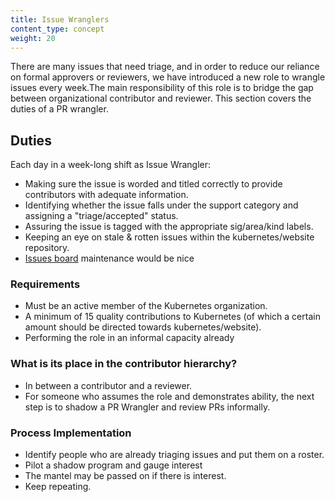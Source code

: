 ```yaml
---
title: Issue Wranglers
content_type: concept
weight: 20
---
```


<!-- overview -->

There are many issues that need triage, and in order to reduce our reliance on formal approvers or reviewers, we have introduced a new role to wrangle issues every week.The main responsibility of this role is to bridge the gap between organizational contributor and reviewer.
This section covers the duties of a PR wrangler.

<!-- body -->

## Duties

Each day in a week-long shift as Issue Wrangler:

- Making sure the issue is worded and titled correctly to provide contributors with adequate information.
- Identifying whether the issue falls under the support category and assigning a "triage/accepted" status.
- Assuring the issue is tagged with the appropriate sig/area/kind labels.
- Keeping an eye on stale & rotten issues within the kubernetes/website repository.
- [Issues board](https://github.com/orgs/kubernetes/projects/72/views/1) maintenance would be nice

### Requirements

- Must be an active member of the Kubernetes organization.
- A minimum of 15 quality contributions to Kubernetes (of which a certain amount should be directed towards kubernetes/website).
- Performing the role in an informal capacity already

### What is its place in the contributor hierarchy?

- In between a contributor and a reviewer.
- For someone who assumes the role and demonstrates ability, the next step is to shadow a PR Wrangler and review PRs informally.

### Process Implementation

- Identify people who are already triaging issues and put them on a roster.
- Pilot a shadow program and gauge interest
- The mantel may be passed on if there is interest.
- Keep repeating.
